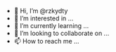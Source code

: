 - 👋 Hi, I’m @rzkydty
- 👀 I’m interested in ...
- 🌱 I’m currently learning ...
- 💞️ I’m looking to collaborate on ...
- 📫 How to reach me ...

<!---
rzkydty/rzkydty is a ✨ special ✨ repository because its `README.md` (this file) appears on your GitHub profile.
You can click the Preview link to take a look at your changes.
--->
